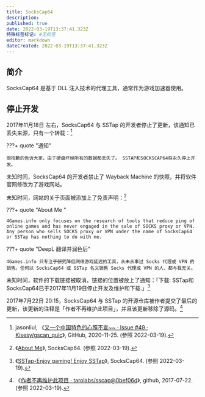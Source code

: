 ```yaml
---
title: SocksCap64
description:
published: true
date: 2022-03-19T13:37:41.323Z
特殊标签标记: #无标签
editor: markdown
dateCreated: 2022-03-19T13:37:41.323Z
---
```


## 简介

SocksCap64 是基于 DLL 注入技术的代理工具，通常作为游戏加速器使用。

## 停止开发

2017年11月18日 左右，SocksCap64 与 SSTap 的开发者停止了更新，该通知已丢失来源，只有一个转载：[^jasonliul]

[^jasonliul]: jasonliul, 《[又一个中国特色的心照不宣~~ · Issue #49 · Kisesy/gscan_quic](https://web.archive.org/web/20201125005948/https://github.com/Kisesy/gscan_quic/issues/49)》, GitHub, 2020-11-25. (参照 2022-03-19).

???+ quote "通知"

    很抱歉的告诉大家，由于硬盘坏掉所有的数据都丢失了。 SSTAP和SOCKSCAP64将永久停止开发。 

未知时间，SocksCap64 的开发者禁止了 Wayback Machine 的快照，并将软件官网修改为了游戏网站。

未知时间，网站的关于页面被添加上了免责声明：[^about-me]

[^about-me]: 《[About Me](https://www.sockscap64.com/about-me/)》, SocksCap64. (参照 2022-03-19).

???+ quote "About Me "

    4Games.info only focuses on the research of tools that reduce ping of online games and has never engaged in the sale of SOCKS proxy or VPN. Any person who sells SOCKS proxy or VPN under the name of SocksCap64 or SSTap has nothing to do with me.
    
???+ quote "DeepL 翻译并润色后"

    4Games.info 只专注于研究降低网络游戏延迟的工具，从未从事过 Socks 代理或 VPN 的销售。任何以 SocksCap64 或 SSTap 名义销售 Socks 代理或 VPN 的人，都与我无关。

未知时间，软件的下载链接被取消，链接的位置被放上了通知：「下载: SSTap和SocksCap64已于2017年11月19日停止开发及维护和下载.」[^enjoy]

[^enjoy]: 《[SSTap-Enjoy gaming! Enjoy SSTap](https://www.sockscap64.com/sstap-enjoy-gaming-enjoy-sstap/)》, SocksCap64. (参照 2022-03-19).

2017年7月22日 20:15，SocksCap64 与 SSTap 的开源仓库被作者提交了最后的更新，该更新的注释是「作者不再维护此项目」，并且该更新移除了源码。[^0bef06d]

[^0bef06d]: 《[作者不再维护此项目 · tarolabs/sscap@0bef06d](https://web.archive.org/web/20220319131127/https://github.com/tarolabs/sscap/commit/0bef06d42e0dc6a471d10cd1b30b4f5e71d221b5)》, github, 2017-07-22. (参照 2022-03-19).
